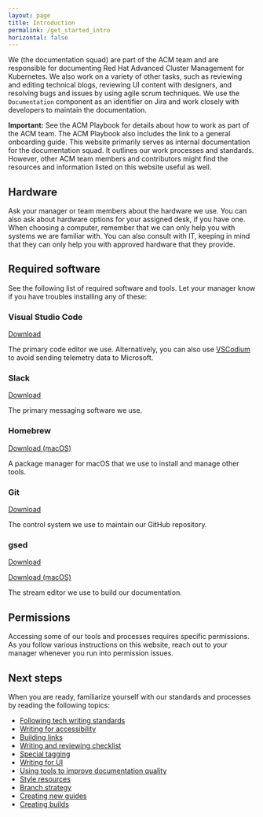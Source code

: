 ```yaml
---
layout: page
title: Introduction
permalink: /get_started_intro
horizontal: false
---
```


We (the documentation squad) are part of the ACM team and are responsible for documenting Red Hat Advanced Cluster Management for Kubernetes. We also work on a variety of other tasks, such as reviewing and editing technical blogs, reviewing UI content with designers, and resolving bugs and issues by using agile scrum techniques. We use the `Documentation` component as an identifier on Jira and work closely with developers to maintain the documentation.

**Important:** See the ACM Playbook for details about how to work as part of the ACM team. The ACM Playbook also includes the link to a general onboarding guide. This website primarily serves as internal documentation for the documentation squad. It outlines our work processes and standards. However, other ACM team members and contributors might find the resources and information listed on this website useful as well.

## Hardware

Ask your manager or team members about the hardware we use. You can also ask about hardware options for your assigned desk, if you have one. When choosing a computer, remember that we can only help you with systems we are familiar with. You can also consult with IT, keeping in mind that they can only help you with approved hardware that they provide.

## Required software

See the following list of required software and tools. Let your manager know if you have troubles installing any of these:

### Visual Studio Code

[Download](https://code.visualstudio.com/download/)

The primary code editor we use. Alternatively, you can also use [VSCodium](https://vscodium.com/) to avoid sending telemetry data to Microsoft.

### Slack

[Download](https://slack.com/downloads/)

The primary messaging software we use.

### Homebrew

[Download (macOS)](https://brew.sh/)

A package manager for macOS that we use to install and manage other tools.

### Git

[Download](https://git-scm.com/downloads)

The control system we use to maintain our GitHub repository.

### gsed

[Download](https://www.gnu.org/software/sed/)

[Download (macOS)](https://formulae.brew.sh/formula/gnu-sed)

The stream editor we use to build our documentation.

## Permissions

Accessing some of our tools and processes requires specific permissions. As you follow various instructions on this website, reach out to your manager whenever you run into permission issues.

## Next steps

When you are ready, familiarize yourself with our standards and processes by reading the following topics:

* [Following tech writing standards](tech_writing_standards.md)
* [Writing for accessibility](wr_accessibility.md)
* [Building links](wr_linking.md)
* [Writing and reviewing checklist](checklist.md)
* [Special tagging](wr_special_tag_guidance.md)
* [Writing for UI](ui_writing.md)
* [Using tools to improve documentation quality](wr_tools.md)
* [Style resources](style_resources.md)
* [Branch strategy](branch_strategy.md)
* [Creating new guides](create_guides.md)
* [Creating builds](create_builds.md)
